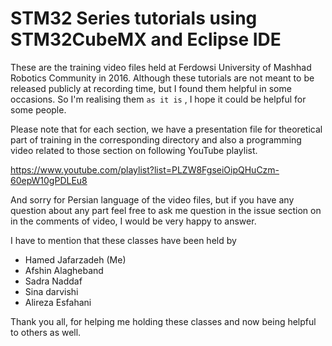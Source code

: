 # STM32 Series tutorials using STM32CubeMX and Eclipse IDE

These are the training video files held at Ferdowsi University of Mashhad Robotics Community in 2016. Although these tutorials are not meant to be released publicly at recording time, but I found them helpful in some occasions. So I'm realising them  `as it is` , I hope it could be helpful for some people.

Please note that for each section, we have a presentation file for theoretical part of training in the corresponding directory and also a programming video related to those section on following YouTube playlist.

 https://www.youtube.com/playlist?list=PLZW8FgseiOipQHuCzm-60epW10gPDLEu8

And sorry for Persian language of the video files, but if you have any question about any part feel free to ask me question in the issue section on in the comments of video, I would be very happy to answer.

I have to mention that these classes have been held by 

- Hamed Jafarzadeh (Me)
- Afshin Alagheband
- Sadra Naddaf
- Sina darvishi
- Alireza Esfahani 

Thank you all, for helping me holding these classes and now being helpful to others as well.

